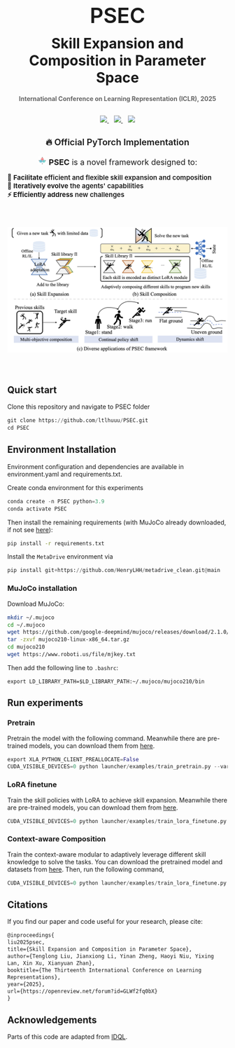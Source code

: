 <div align="center">
  <div style="margin-bottom: 30px">  <!-- 减少底部间距 -->
    <div style="display: flex; flex-direction: column; align-items: center; gap: 8px">  <!-- 新增垂直布局容器 -->
      <h1 align="center" style="margin: 0; line-height: 1;">
        <span style="font-size: 48px; font-weight: 600;">PSEC</span>
      </h1>
    </div>
    <h2 style="font-size: 32px; margin: 20px 0;">Skill Expansion and Composition in Parameter Space</h2>
    <h4 style="color: #666; margin-bottom: 25px;">International Conference on Learning Representation (ICLR), 2025</h4>
    <p align="center" style="margin: 30px 0;">
      <a href="https://arxiv.org/abs/2405.19909">
        <img src="https://img.shields.io/badge/arXiv-2405.19909-b31b1b.svg">
      </a>
      &nbsp;&nbsp;
      <a href="https://ltlhuuu.github.io/PSEC/">
        <img src="https://img.shields.io/badge/🌐_Project_Page-PSEC-blue.svg">
      </a>
      &nbsp;&nbsp;
      <a href="https://arxiv.org/pdf/2405.19909.pdf">
        <img src="https://img.shields.io/badge/📑_Paper-PSEC-green.svg">
      </a>
    </p>
  </div>
</div>

<div align="center">
  <p style="font-size: 20px; font-weight: 600; margin-bottom: 20px;">
    🔥 Official PyTorch Implementation
  </p>
  <p style="font-size: 18px; max-width: 800px; margin: 0 auto;">
            <img src="assets/icon.svg" width="20"> <b>PSEC</b> is a novel framework designed to:
  </p>
</div>
<div align="left">
  <p style="font-size: 15px; font-weight: 600; margin-bottom: 20px;">
    🚀 <b>Facilitate</b> efficient and flexible skill expansion and composition <br>
     🔄 <b>Iteratively evolve</b> the agents' capabilities<br>
      ⚡ <b>Efficiently address</b> new challenges
  </p>
</div>

<p align="center">
 <img src="assets/intro.png" width="800" style="margin: 40px 0;">
</p>
<!-- <div align="center">
 <a href="https://github.com/ltlhuuu/PSEC/stargazers">
   <img src="https://img.shields.io/github/stars/ltlhuuu/PSEC?style=social" alt="GitHub stars">
 </a>
 &nbsp;
 <a href="https://github.com/ltlhuuu/PSEC/network/members">
   <img src="https://img.shields.io/github/forks/ltlhuuu/PSEC?style=social" alt="GitHub forks">
 </a>
 &nbsp;
 <a href="https://github.com/ltlhuuu/PSEC/issues">
   <img src="https://img.shields.io/github/issues/ltlhuuu/PSEC?style=social" alt="GitHub issues">
 </a>
</div> -->


## Quick start
Clone this repository and navigate to PSEC folder
```python
git clone https://github.com/ltlhuuu/PSEC.git
cd PSEC
```
## Environment Installation
Environment configuration and dependencies are available in environment.yaml and requirements.txt.

Create conda environment for this experiments
```python
conda create -n PSEC python=3.9
conda activate PSEC
```
Then install the remaining requirements (with MuJoCo already downloaded, if not see [here](#MuJoCo-installation)): 
```bash
pip install -r requirements.txt
```

Install the `MetaDrive` environment via
```python
pip install git+https://github.com/HenryLHH/metadrive_clean.git@main
```
### MuJoCo installation
Download MuJoCo:
```bash
mkdir ~/.mujoco
cd ~/.mujoco
wget https://github.com/google-deepmind/mujoco/releases/download/2.1.0/mujoco210-linux-x86_64.tar.gz
tar -zxvf mujoco210-linux-x86_64.tar.gz
cd mujoco210
wget https://www.roboti.us/file/mjkey.txt
```
Then add the following line to `.bashrc`:
```
export LD_LIBRARY_PATH=$LD_LIBRARY_PATH:~/.mujoco/mujoco210/bin
```
## Run experiments
### Pretrain
Pretrain the model with the following command. Meanwhile there are pre-trained models, you can download them from [here](https://drive.google.com/drive/folders/1lpcShmYoKVt4YMH66JBiA0MhYEV9aEYy?usp=sharing).
```python
export XLA_PYTHON_CLIENT_PREALLOCATE=False
CUDA_VISIBLE_DEVICES=0 python launcher/examples/train_pretrain.py --variant 0 --seed 0
```
### LoRA finetune
Train the skill policies with LoRA to achieve skill expansion. Meanwhile there are pre-trained models, you can download them from [here](https://drive.google.com/drive/folders/1lpcShmYoKVt4YMH66JBiA0MhYEV9aEYy?usp=sharing).
```python
CUDA_VISIBLE_DEVICES=0 python launcher/examples/train_lora_finetune.py --com_method 0 --model_cls 'LoRALearner' --variant 0 --seed 0
```
### Context-aware Composition
Train the context-aware modular to adaptively leverage different skill knowledge to solve the tasks. You can download the pretrained model and datasets from [here](https://drive.google.com/drive/folders/1lpcShmYoKVt4YMH66JBiA0MhYEV9aEYy?usp=sharing). Then, run the following command,
```python
CUDA_VISIBLE_DEVICES=0 python launcher/examples/train_lora_finetune.py --com_method 0 --model_cls 'LoRASLearner' --variant 0 --seed 0
```

## Citations
If you find our paper and code useful for your research, please cite:
```
@inproceedings{
liu2025psec,
title={Skill Expansion and Composition in Parameter Space},
author={Tenglong Liu, Jianxiong Li, Yinan Zheng, Haoyi Niu, Yixing Lan, Xin Xu, Xianyuan Zhan},
booktitle={The Thirteenth International Conference on Learning Representations},
year={2025},
url={https://openreview.net/forum?id=GLWf2fq0bX}
}
```

## Acknowledgements

Parts of this code are adapted from [IDQL](https://github.com/philippe-eecs/IDQL).
